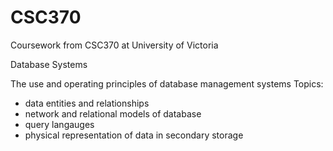 # CSC370
Coursework from CSC370 at University of Victoria

Database Systems

The use and operating principles of database management systems
Topics:
- data entities and relationships 
- network and relational models of database
- query langauges 
- physical representation of data in secondary storage

